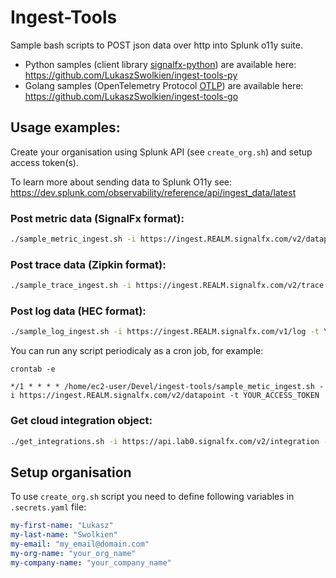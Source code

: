 # Ingest-Tools
Sample bash scripts to POST json data over http into Splunk o11y suite. 

* Python samples (client library [signalfx-python](https://github.com/signalfx/signalfx-python)) are available here: https://github.com/LukaszSwolkien/ingest-tools-py
* Golang samples (OpenTelemetry Protocol [OTLP](https://github.com/open-telemetry/opentelemetry-proto-go)) are available here: https://github.com/LukaszSwolkien/ingest-tools-go

## Usage examples:

Create your organisation using Splunk API (see `create_org.sh`) and setup access token(s).

To learn more about sending data to Splunk O11y see: https://dev.splunk.com/observability/reference/api/ingest_data/latest

### Post metric data (SignalFx format):
```bash
./sample_metric_ingest.sh -i https://ingest.REALM.signalfx.com/v2/datapoint -t YOUR_ACCESS_TOKEN
```

### Post trace data (Zipkin format):
```bash
./sample_trace_ingest.sh -i https://ingest.REALM.signalfx.com/v2/trace -t YOUR_ACCESS_TOKEN
```

### Post log data (HEC format):
```bash
./sample_log_ingest.sh -i https://ingest.REALM.signalfx.com/v1/log -t YOUR_ACCESS_TOKEN
```

You can run any script periodicaly as a cron job, for example:

```crontab -e```

```vim
*/1 * * * * /home/ec2-user/Devel/ingest-tools/sample_metic_ingest.sh -i https://ingest.REALM.signalfx.com/v2/datapoint -t YOUR_ACCESS_TOKEN
```

### Get cloud integration object:

```bash
./get_integrations.sh -i https://api.lab0.signalfx.com/v2/integration -t YOUR_ACCESS_TOKEN
```

## Setup organisation 
To use `create_org.sh` script you need to define following variables in `.secrets.yaml` file:

```yaml
my-first-name: "Lukasz"
my-last-name: "Swolkien"
my-email: "my_email@domain.com"
my-org-name: "your_org_name"
my-company-name: "your_company_name"
```
